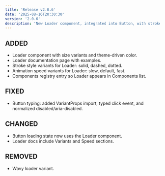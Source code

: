 ```yaml
---
title: 'Release v2.0.6'
date: '2025-08-16T20:30:30'
version: '2.0.6'
description: 'New Loader component, integrated into Button, with stroke and speed variants plus small type fixes'
---
```


## ADDED

- Loader component with size variants and theme-driven color.
- Loader documentation page with examples.
- Stroke style variants for Loader: solid, dashed, dotted.
- Animation speed variants for Loader: slow, default, fast.
- Components registry entry so Loader appears in Components list.

## FIXED

- Button typing: added VariantProps import, typed click event, and normalized disabled/aria-disabled.

## CHANGED

- Button loading state now uses the Loader component.
- Loader docs include Variants and Speed sections.

## REMOVED

- Wavy loader variant.
